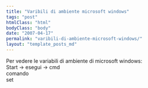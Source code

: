 ```yaml
---
title: "Varibili di ambiente microsoft windows"
tags: "post"
htmlClass: "html"
bodyClass: "body"
date: "2007-04-17"
permalink: "varibili-di-ambiente-microsoft-windows/"
layout: "template_posts_md"
---
```

<p>Per vedere le variabili di ambiente di microsoft windows:<br />Start -&gt; esegui -&gt; cmd<br />comando<br />set</p>
